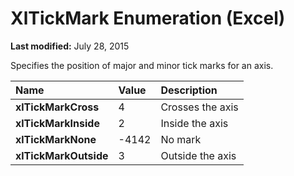 
# XlTickMark Enumeration (Excel)

 **Last modified:** July 28, 2015

Specifies the position of major and minor tick marks for an axis.


|**Name**|**Value**|**Description**|
|:-----|:-----|:-----|
| **xlTickMarkCross**|4|Crosses the axis|
| **xlTickMarkInside**|2|Inside the axis|
| **xlTickMarkNone**|-4142|No mark|
| **xlTickMarkOutside**|3|Outside the axis|

